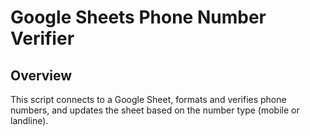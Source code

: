 # Google Sheets Phone Number Verifier

## Overview

This script connects to a Google Sheet, formats and verifies phone numbers, and updates the sheet based on the number type (mobile or landline).

